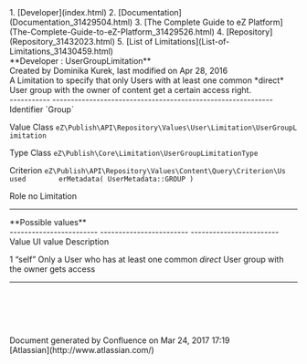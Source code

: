 <div id="page">
<div id="main" class="aui-page-panel">
<div id="main-header">
<div id="breadcrumb-section">
1.  [Developer](index.html)
2.  [Documentation](Documentation_31429504.html)
3.  [The Complete Guide to eZ
    Platform](The-Complete-Guide-to-eZ-Platform_31429526.html)
4.  [Repository](Repository_31432023.html)
5.  [List of Limitations](List-of-Limitations_31430459.html)

</div>
**Developer : UserGroupLimitation**

</div>
<div id="content" class="view">
<div class="page-metadata">
Created by Dominika Kurek, last modified on Apr 28, 2016

</div>
<div id="main-content" class="wiki-content group">
<div class="contentLayout2">
<div class="columnLayout two-right-sidebar"
data-layout="two-right-sidebar">
<div class="cell normal" data-type="normal">
<div class="innerCell">
A Limitation to specify that only Users with at least one common
*direct* User group with the owner of content get a certain access
right.

<div class="table-wrap">
  ----------- ------------------------------------------------------------
  Identifier  `Group`

  Value Class `eZ\Publish\API\Repository\Values\User\Limitation\UserGroupL
              imitation`

  Type Class  `eZ\Publish\Core\Limitation\UserGroupLimitationType`

  Criterion   `eZ\Publish\API\Repository\Values\Content\Query\Criterion\Us
  used        erMetadata( UserMetadata::GROUP )`

  Role        no
  Limitation  
  ----------- ------------------------------------------------------------

</div>
**Possible values**

<div class="table-wrap">
  ------------------------ ------------------------ ------------------------
  Value                    UI value                 Description

  1                        “self”                   Only a User who has at
                                                    least one common
                                                    *direct* User group with
                                                    the owner gets access
  ------------------------ ------------------------ ------------------------

</div>
 

 

</div>
</div>
<div class="cell aside" data-type="aside">
<div class="innerCell">
 

</div>
</div>
</div>
</div>
</div>
</div>
</div>
<div id="footer" role="contentinfo">
<div class="section footer-body">
Document generated by Confluence on Mar 24, 2017 17:19

<div id="footer-logo">
[Atlassian](http://www.atlassian.com/)

</div>
</div>
</div>
</div>

